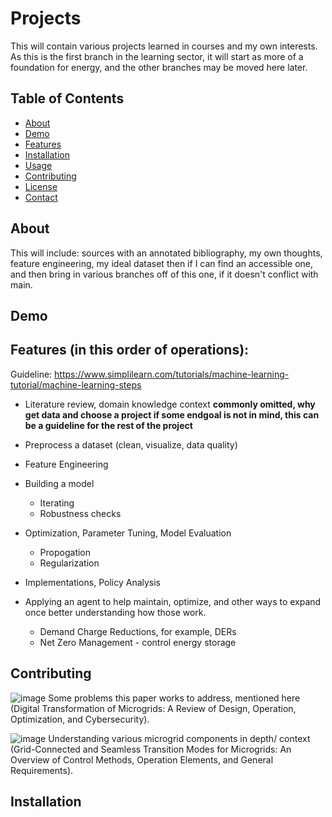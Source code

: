 # Projects

This will contain various projects learned in courses and my own interests. As this is the first branch in the learning sector, it will start as more of a foundation for energy, and the other branches may be moved here later. 

## Table of Contents

- [About](#about)
- [Demo](#demo)
- [Features](#features)
- [Installation](#installation)
- [Usage](#usage)
- [Contributing](#contributing)
- [License](#license)
- [Contact](#contact)

## About

This will include: sources with an annotated bibliography, my own thoughts, feature engineering, my ideal dataset then if I can find an accessible one, and then bring in various branches off of this one, if it doesn't conflict with main. 

## Demo



## Features (in this order of operations):

Guideline: https://www.simplilearn.com/tutorials/machine-learning-tutorial/machine-learning-steps

- Literature review, domain knowledge context **commonly omitted, why get data and choose a project if some endgoal is not in mind, this can be a guideline for the rest of the project** 
- Preprocess a dataset (clean, visualize, data quality)
- Feature Engineering
- Building a model
  - Iterating
  - Robustness checks
- Optimization, Parameter Tuning, Model Evaluation
  - Propogation
  - Regularization
- Implementations, Policy Analysis

- Applying an agent to help maintain, optimize, and other ways to expand once better understanding how those work. 
  - Demand Charge Reductions, for example, DERs
  - Net Zero Management - control energy storage
## Contributing 
![image](https://github.com/EthanNorton/Learning/assets/86625413/dda6306e-1b4c-49e1-a44c-cf1602114b81)
Some problems this paper works to address, mentioned here (Digital Transformation of Microgrids: A Review of Design,
Operation, Optimization, and Cybersecurity). 

![image](https://github.com/EthanNorton/Learning/assets/86625413/cc05e56d-7b1e-46bb-a949-955e18acd482)
Understanding various microgrid components in depth/ context (Grid-Connected and Seamless Transition Modes
for Microgrids: An Overview of Control Methods,
Operation Elements, and General Requirements).


## Installation

